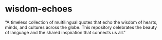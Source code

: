 # wisdom-echoes
“A timeless collection of multilingual quotes that echo the wisdom of hearts, minds, and cultures across the globe. This repository celebrates the beauty of language and the shared inspiration that connects us all.”

